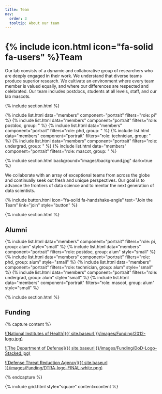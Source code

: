 ```yaml
---
title: Team
nav:
  order: 3
  tooltip: About our team
---
```


# {% include icon.html icon="fa-solid fa-users" %}Team

Our lab consists of a dynamic and collaborative group of researchers who are deeply engaged in their work. We understand that diverse teams produce superior research. We cultivate an environment where every team member is valued equally, and where our differences are respected and celebrated. Our team includes postdocs, students at all levels, staff, and our lab mascots.

{% include section.html %}

{% include list.html data="members" component="portrait" filters="role: pi" %}
{% include list.html data="members" component="portrait" filters="role: postdoc, group: " %}
{% include list.html data="members" component="portrait" filters="role: phd, group: " %}
{% include list.html data="members" component="portrait" filters="role: technician, group: " %}
{% include list.html data="members" component="portrait" filters="role: undergrad, group: " %}
{% include list.html data="members" component="portrait" filters="role: mascot, group: " %}

{% include section.html background="images/background.jpg" dark=true %}

We collaborate with an array of exceptional teams from across the globe and continually seek out fresh and unique perspectives. Our goal is to advance the frontiers of data science and to mentor the next generation of data scientists.

{%
  include button.html
  icon="fa-solid fa-handshake-angle"
  text="Join the Team"
  link="join"
  style="button"
%}

{% include section.html %}

## Alumni

{% include list.html data="members" component="portrait" filters="role: pi, group: alum" style="small" %}
{% include list.html data="members" component="portrait" filters="role: postdoc, group: alum" style="small" %}
{% include list.html data="members" component="portrait" filters="role: phd, group: alum" style="small" %}
{% include list.html data="members" component="portrait" filters="role: technician, group: alum" style="small" %}
{% include list.html data="members" component="portrait" filters="role: undergrad, group: alum" style="small" %}
{% include list.html data="members" component="portrait" filters="role: mascot, group: alum" style="small" %}

{% include section.html %}

## Funding

{% capture content %}

[![National Institutes of Health]({{ site.baseurl }}/images/Funding/2012-logo.jpg)](https://www.nih.gov/)

[![The Department of Defense]({{ site.baseurl }}/images/Funding/DoD-Logo-Stacked.jpg)](https://www.defense.gov/)

[![Defense Threat Reduction Agency]({{ site.baseurl }}/images/Funding/DTRA-logo-FINAL-white.png)](https://www.dtra.mil/)


{% endcapture %}

{% include grid.html style="square" content=content %}
